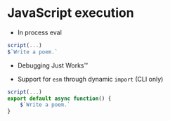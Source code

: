 
# JavaScript execution

- In process eval

```js
script(...)
$`Write a poem.`
```

- Debugging Just Works™

- Support for `esm` through dynamic `import` (CLI only)

```js
script(...)
export default async function() {
    $`Write a poem.`
}
```